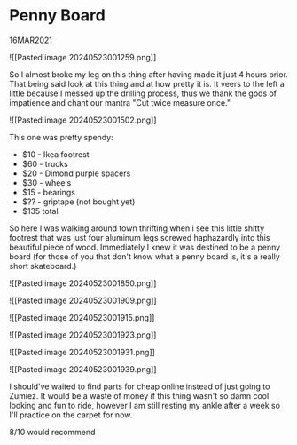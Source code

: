 
# Penny Board

16MAR2021

![[Pasted image 20240523001259.png]]

So I almost broke my leg on this thing after having made it just 4 hours prior. That being said look at this thing and at how pretty it is. It veers to the left a little because I messed up the drilling process, thus we thank the gods of impatience and chant our mantra "Cut twice measure once." 

![[Pasted image 20240523001502.png]]

This one was pretty spendy:

- $10 - Ikea footrest
- $60 - trucks
- $20 - Dimond purple spacers
- $30 - wheels
- $15 - bearings
- $?? - griptape (not bought yet)
- $135 total

So here I was walking around town thrifting when i see this little shitty footrest that was just four aluminum legs screwed haphazardly into this beautiful piece of wood. Immediately I knew it was destined to be a penny board (for those of you that don't know what a penny board is, it's a really short skateboard.)

![[Pasted image 20240523001850.png]]

![[Pasted image 20240523001909.png]]

![[Pasted image 20240523001915.png]]

![[Pasted image 20240523001923.png]]

![[Pasted image 20240523001931.png]]

![[Pasted image 20240523001939.png]]

I should've waited to find parts for cheap online instead of just going to Zumiez. It would be a waste of money if this thing wasn't so damn cool looking and fun to ride, however I am still resting my ankle after a week so I'll practice on the carpet for now.

8/10 would recommend